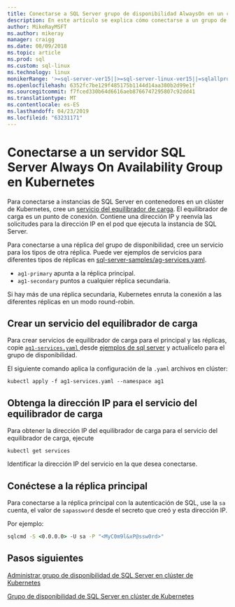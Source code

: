 ```yaml
---
title: Conectarse a SQL Server grupo de disponibilidad AlwaysOn en un clúster de Kubernetes
description: En este artículo se explica cómo conectarse a un grupo de disponibilidad AlwaysOn
author: MikeRayMSFT
ms.author: mikeray
manager: craigg
ms.date: 08/09/2018
ms.topic: article
ms.prod: sql
ms.custom: sql-linux
ms.technology: linux
monikerRange: '>=sql-server-ver15||>=sql-server-linux-ver15||=sqlallproducts-allversions'
ms.openlocfilehash: 6352fc7be129f485175b1144d14aa380b2d99e1f
ms.sourcegitcommit: f7fced330b64d6616aeb8766747295807c92dd41
ms.translationtype: MT
ms.contentlocale: es-ES
ms.lasthandoff: 04/23/2019
ms.locfileid: "63231171"
---
```

# <a name="connect-to-a-sql-server-always-on-availability-group-on-kubernetes"></a>Conectarse a un servidor SQL Server Always On Availability Group en Kubernetes

Para conectarse a instancias de SQL Server en contenedores en un clúster de Kubernetes, cree un [servicio del equilibrador de carga](https://kubernetes.io/docs/concepts/services-networking/service/#loadbalancer). El equilibrador de carga es un punto de conexión. Contiene una dirección IP y reenvía las solicitudes para la dirección IP en el pod que ejecuta la instancia de SQL Server.

Para conectarse a una réplica del grupo de disponibilidad, cree un servicio para los tipos de otra réplica. Puede ver ejemplos de servicios para diferentes tipos de réplicas en [sql-server-samples/ag-services.yaml](https://github.com/Microsoft/sql-server-samples/tree/master/samples/features/high%20availability/Kubernetes/sample-manifest-files).

* `ag1-primary` apunta a la réplica principal.
* `ag1-secondary` puntos a cualquier réplica secundaria.

Si hay más de una réplica secundaria, Kubernetes enruta la conexión a las diferentes réplicas en un modo round-robin.

## <a name="create-a-load-balancer-service"></a>Crear un servicio del equilibrador de carga

Para crear servicios de equilibrador de carga para el principal y las réplicas, copie [ `ag1-services.yaml` ](https://github.com/Microsoft/sql-server-samples/blob/master/samples/features/high%20availability/Kubernetes/sample-manifest-files/ag-services.yaml) desde [ejemplos de sql server](https://github.com/Microsoft/sql-server-samples/blob/master/samples/features/high%20availability/Kubernetes/sample-manifest-file) y actualícelo para el grupo de disponibilidad.

El siguiente comando aplica la configuración de la `.yaml` archivos en clúster:

```kubectl
kubectl apply -f ag1-services.yaml --namespace ag1
```

## <a name="get-the-ip-address-for-your-load-balancer-service"></a>Obtenga la dirección IP para el servicio del equilibrador de carga

Para obtener la dirección IP del equilibrador de carga para el servicio del equilibrador de carga, ejecute

```kubectl
kubectl get services
```

Identificar la dirección IP del servicio en la que desea conectarse.

## <a name="connect-to-primary-replica"></a>Conéctese a la réplica principal

Para conectarse a la réplica principal con la autenticación de SQL, use la `sa` cuenta, el valor de `sapassword` desde el secreto que creó y esta dirección IP.

Por ejemplo:

```cmd
sqlcmd -S <0.0.0.0> -U sa -P "<MyC0m9l&xP@ssw0rd>"
```

## <a name="next-steps"></a>Pasos siguientes

[Administrar grupo de disponibilidad de SQL Server en clúster de Kubernetes](sql-server-linux-kubernetes-manage.md)

[Grupo de disponibilidad de SQL Server en clúster de Kubernetes](sql-server-ag-kubernetes.md)
